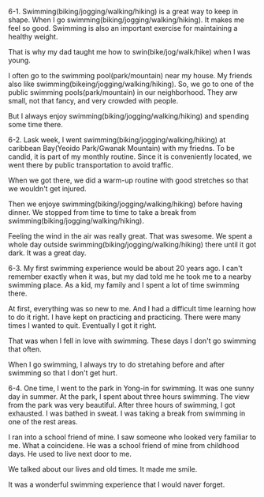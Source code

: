 6-1.
Swimming(biking/jogging/walking/hiking) is a great way to keep in shape. When I go swimming(biking/jogging/walking/hiking). It makes me feel so good. Swimming is also an important exercise for maintaining a healthy weight.

That is why my dad taught me how to swin(bike/jog/walk/hike) when I was young.

I often go to the swimming pool(park/mountain) near my house. My friends also like swimming(bikeing/jogging/walking/hiking). So, we go to one of the public swimming pools(park/mountain) in our neighborhood. They arw small, not that fancy, and very crowded with people.

But I always enjoy swimming(biking/jogging/walking/hiking) and spending some time there.

6-2.
Lask week, I went swimming(biking/jogging/walking/hiking) at caribbean Bay(Yeoido Park/Gwanak Mountain) with my friedns. To be candid, it is part of my monthly routine. Since it is conveniently located, we went there by public transportation to avoid traffic.

When we got there, we did a warm-up routine with good stretches so that we wouldn't get injured.

Then we enjoye swimming(biking/jogging/walking/hiking) before having dinner. We stopped from time to time to take a break from swimming(biking/jogging/walking/hiking).

Feeling the wind in the air was really great. That was swesome. We spent a whole day outside swimming(biking/jogging/walking/hiking) there until it got dark. It was a great day.

6-3.
My first swimming experience would be about 20 years ago. I can't remember exactly when it was, but my dad told me he took me to a nearby swimming place. As a kid, my family and I spent a lot of time swimming there.

At first, everything was so new to me. And I had a difficult time learning how to do it right. I have kept on practicing and practicing. There were many times I wanted to quit. Eventually I got it right.

That was when I fell in love with swimming. These days I don't go swimming that often.

When I go swimming, I always try to do stretahing before and after swimming so that I don't get hurt.

6-4.
One time, I went to the park in Yong-in for swimming. It was one sunny day in summer. At the park, I spent about three hours swimming. The view from the park was very beautiful. After three hours of swimming, I got exhausted. I was bathed in sweat. I was taking a break from swimming in one of the rest areas.

I ran into a school friend of mine. I saw someone who looked very familiar to me. What a coincidene. He was a school friend of mine from childhood days. He used to live next door to me.

We talked about our lives and old times. It made me smile.

It was a wonderful swimming experience that I would naver forget.
